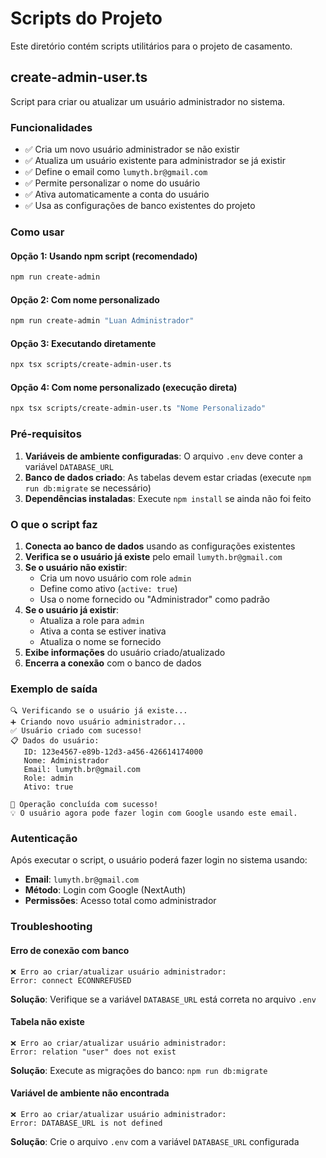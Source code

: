 # Scripts do Projeto

Este diretório contém scripts utilitários para o projeto de casamento.

## create-admin-user.ts

Script para criar ou atualizar um usuário administrador no sistema.

### Funcionalidades

- ✅ Cria um novo usuário administrador se não existir
- ✅ Atualiza um usuário existente para administrador se já existir
- ✅ Define o email como `lumyth.br@gmail.com`
- ✅ Permite personalizar o nome do usuário
- ✅ Ativa automaticamente a conta do usuário
- ✅ Usa as configurações de banco existentes do projeto

### Como usar

#### Opção 1: Usando npm script (recomendado)
```bash
npm run create-admin
```

#### Opção 2: Com nome personalizado
```bash
npm run create-admin "Luan Administrador"
```

#### Opção 3: Executando diretamente
```bash
npx tsx scripts/create-admin-user.ts
```

#### Opção 4: Com nome personalizado (execução direta)
```bash
npx tsx scripts/create-admin-user.ts "Nome Personalizado"
```

### Pré-requisitos

1. **Variáveis de ambiente configuradas**: O arquivo `.env` deve conter a variável `DATABASE_URL`
2. **Banco de dados criado**: As tabelas devem estar criadas (execute `npm run db:migrate` se necessário)
3. **Dependências instaladas**: Execute `npm install` se ainda não foi feito

### O que o script faz

1. **Conecta ao banco de dados** usando as configurações existentes
2. **Verifica se o usuário já existe** pelo email `lumyth.br@gmail.com`
3. **Se o usuário não existir**:
   - Cria um novo usuário com role `admin`
   - Define como ativo (`active: true`)
   - Usa o nome fornecido ou "Administrador" como padrão
4. **Se o usuário já existir**:
   - Atualiza a role para `admin`
   - Ativa a conta se estiver inativa
   - Atualiza o nome se fornecido
5. **Exibe informações** do usuário criado/atualizado
6. **Encerra a conexão** com o banco de dados

### Exemplo de saída

```
🔍 Verificando se o usuário já existe...
➕ Criando novo usuário administrador...
✅ Usuário criado com sucesso!
📋 Dados do usuário:
   ID: 123e4567-e89b-12d3-a456-426614174000
   Nome: Administrador
   Email: lumyth.br@gmail.com
   Role: admin
   Ativo: true

🎉 Operação concluída com sucesso!
💡 O usuário agora pode fazer login com Google usando este email.
```

### Autenticação

Após executar o script, o usuário poderá fazer login no sistema usando:
- **Email**: `lumyth.br@gmail.com`
- **Método**: Login com Google (NextAuth)
- **Permissões**: Acesso total como administrador

### Troubleshooting

#### Erro de conexão com banco
```
❌ Erro ao criar/atualizar usuário administrador:
Error: connect ECONNREFUSED
```
**Solução**: Verifique se a variável `DATABASE_URL` está correta no arquivo `.env`

#### Tabela não existe
```
❌ Erro ao criar/atualizar usuário administrador:
Error: relation "user" does not exist
```
**Solução**: Execute as migrações do banco: `npm run db:migrate`

#### Variável de ambiente não encontrada
```
❌ Erro ao criar/atualizar usuário administrador:
Error: DATABASE_URL is not defined
```
**Solução**: Crie o arquivo `.env` com a variável `DATABASE_URL` configurada
